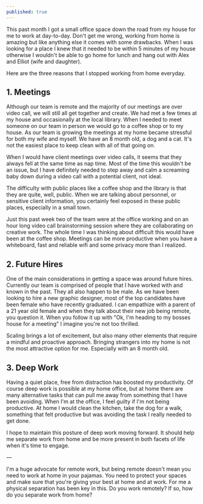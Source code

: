 ```yaml
---
published: true
---
```

This past month I got a small office space down the road from my house for me to work at day-to-day. Don't get me wrong, working from home is amazing but like anything else it comes with some drawbacks. When I was looking for a place I knew that it needed to be within 5 minutes of my house otherwise I wouldn't be able to go home for lunch and hang  out with Alex and Elliot (wife and daughter). 

Here are the three reasons that I stopped working from home everyday.

## 1. Meetings

Although our team is remote and the majority of our meetings are over video call, we will still all get together and create. We had met a few times at my house and occasionally at the local library.  When I needed to meet someone on our team in person we would go to a coffee shop or to my house. As our team is growing the meetings at my home became stressful for both my wife and myself. We have an 8 month old, a dog and a cat. It's not the easiest place to keep clean with all of that going on.

When I would have client meetings over video calls, it seems that they always fell at the same time as nap time. Most of the time this wouldn't be an issue, but I have definitely needed to step away and calm a screaming baby down during a video call with a potential client, not ideal. 

The difficulty with public places like a coffee shop and the library is that they are quite, well, public. When we are talking about personnel, or sensitive client information, you certainly feel exposed in these public places, especially in a small town. 

Just this past week two of the team were at the office working and on an hour long video call brainstorming session where they are collaborating on creative work. The whole time I was thinking about difficult this would have been at the coffee shop. Meetings can be more productive when you have a whiteboard, fast and reliable wifi and some privacy more than I realized. 

## 2. Future Hires

One of the main considerations in getting a space was around future hires. Currently our  team is comprised of people that I have worked with and known in the past. They all also happen to be male. As we have been looking to hire a new graphic designer, most of the top candidates have been female who have recently graduated. I can empathize with a parent of a 21 year old female and when they talk about their new job being remote, you question it. When you follow it up with "Ok, I'm heading to my bosses house for a meeting" I imagine you're not too thrilled.

Scaling brings a lot of excitement, but also many other elements that require a mindful and proactive approach. Bringing strangers into my home is not the most attractive option for me. Especially with an 8 month old. 

## 3. Deep Work

Having a quiet place, free from distraction has boosted my productivity. Of course deep work is possible at my home office, but at home there are many alternative tasks that can pull me away from something that I have been avoiding. When I'm at the office, I feel guilty if I'm not being productive. At home I would clean the kitchen, take the dog for a walk, something that felt productive but was avoiding the task I really needed to get done.

I hope to maintain this posture of deep work moving forward. It should help me separate work from home and be more present in both facets of life when it's time to engage. 

— 

I'm a huge advocate for remote work, but being remote doesn't mean you need to work at home in your pajamas. You need to protect your spaces and make sure that you're giving your best at home and at work. For me a physical separation has been key in this. Do you work remotely? If so, how do you separate work from home?

